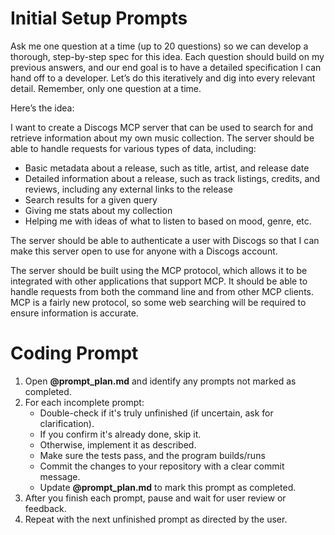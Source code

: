 # Initial Setup Prompts

Ask me one question at a time (up to 20 questions) so we can develop a thorough, step-by-step spec for this idea. Each question should build on my previous answers, and our end goal is to have a detailed specification I can hand off to a developer. Let’s do this iteratively and dig into every relevant detail. Remember, only one question at a time.

Here’s the idea:

I want to create a Discogs MCP server that can be used to search for and retrieve information about my own music collection. The server should be able to handle requests for various types of data, including:

- Basic metadata about a release, such as title, artist, and release date
- Detailed information about a release, such as track listings, credits, and reviews, including any external links to the release
- Search results for a given query
- Giving me stats about my collection
- Helping me with ideas of what to listen to based on mood, genre, etc.

The server should be able to authenticate a user with Discogs so that I can make this server open to use for anyone with a Discogs account. 

The server should be built using the MCP protocol, which allows it to be integrated with other applications that support MCP. It should be able to handle requests from both the command line and from other MCP clients. MCP is a fairly new protocol, so some web searching will be required to ensure information is accurate.

# Coding Prompt

1. Open **@prompt_plan.md** and identify any prompts not marked as completed.
2. For each incomplete prompt:
    - Double-check if it's truly unfinished (if uncertain, ask for clarification).
    - If you confirm it's already done, skip it.
    - Otherwise, implement it as described.
    - Make sure the tests pass, and the program builds/runs
    - Commit the changes to your repository with a clear commit message.
    - Update **@prompt_plan.md** to mark this prompt as completed.
3. After you finish each prompt, pause and wait for user review or feedback.
4. Repeat with the next unfinished prompt as directed by the user.